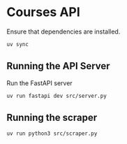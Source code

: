 # Courses API

Ensure that dependencies are installed.

```sh
uv sync
```

## Running the API Server

Run the FastAPI server

```sh
uv run fastapi dev src/server.py
```

## Running the scraper

```sh
uv run python3 src/scraper.py
```
